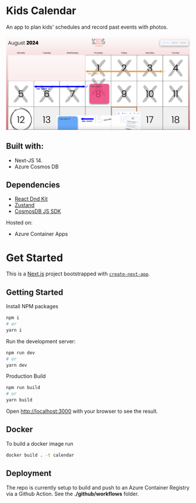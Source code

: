 # Kids Calendar

An app to plan kids' schedules and record past events with photos.

![HomePage](home.png "HomePage")

## Built with:

- Next-JS 14.
- Azure Cosmos DB

## Dependencies

- [React Dnd Kit](https://dndkit.com/)
- [Zustand](https://github.com/pmndrs/zustand)
- [CosmosDB JS SDK](https://learn.microsoft.com/en-us/javascript/api/overview/azure/cosmos-readme?view=azure-node-latest)

Hosted on:

- Azure Container Apps

# Get Started

This is a [Next.js](https://nextjs.org/) project bootstrapped with [`create-next-app`](https://github.com/vercel/next.js/tree/canary/packages/create-next-app).

## Getting Started

Install NPM packages

```bash
npm i
# or
yarn i
```

Run the development server:

```bash
npm run dev
# or
yarn dev
```

Production Build

```bash
npm run build
# or
yarn build
```

Open [http://localhost:3000](http://localhost:3000) with your browser to see the result.

## Docker

To build a docker image run

```bash
docker build . -t calendar
```

## Deployment

The repo is currently setup to build and push to an Azure Container Registry via a Github Action. See the **./github/workflows** folder.
